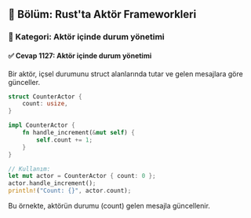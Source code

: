## 📘 Bölüm: Rust'ta Aktör Frameworkleri
### 🔹 Kategori: Aktör içinde durum yönetimi
#### ✅ Cevap 1127: Aktör içinde durum yönetimi

Bir aktör, içsel durumunu struct alanlarında tutar ve gelen mesajlara göre günceller.

```rust
struct CounterActor {
    count: usize,
}

impl CounterActor {
    fn handle_increment(&mut self) {
        self.count += 1;
    }
}

// Kullanım:
let mut actor = CounterActor { count: 0 };
actor.handle_increment();
println!("Count: {}", actor.count);
```
Bu örnekte, aktörün durumu (count) gelen mesajla güncellenir.

